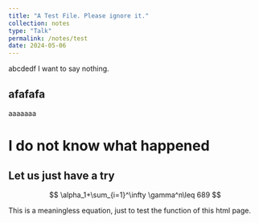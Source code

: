 ```yaml
---
title: "A Test File. Please ignore it."
collection: notes
type: "Talk"
permalink: /notes/test
date: 2024-05-06
---
```


abcdedf I want to say nothing.
## afafafa

aaaaaaa
# I do not know what happened

## Let us just have a try

$$
\alpha_1+\sum_{i=1}^\infty \gamma^n\leq 689
$$

This is a meaningless equation, just to test the function of this html page.
